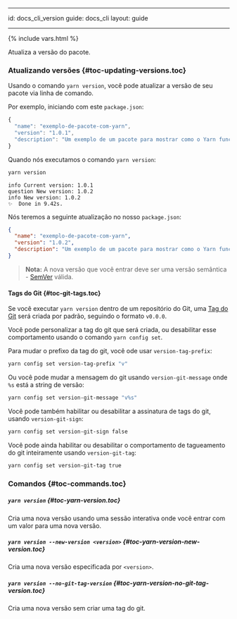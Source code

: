 * * *

id: docs_cli_version guide: docs_cli layout: guide

* * *

{% include vars.html %}

<p class="lead">Atualiza a versão do pacote.</p>

### Atualizando versões [](#toc-updating-versions){#toc-updating-versions.toc}

Usando o comando `yarn version`, você pode atualizar a versão de seu pacote via linha de comando.

Por exemplo, iniciando com este `package.json`:

```js
{
  "name": "exemplo-de-pacote-com-yarn",
  "version": "1.0.1",
  "description": "Um exemplo de um pacote para mostrar como o Yarn funciona"
}
```

Quando nós executamos o comando `yarn version`:

```sh
yarn version
```

    info Current version: 1.0.1
    question New version: 1.0.2
    info New version: 1.0.2
    ✨  Done in 9.42s.
    

Nós teremos a seguinte atualização no nosso `package.json`:

```json
{
  "name": "exemplo-de-pacote-com-yarn",
  "version": "1.0.2",
  "description": "Um exemplo de um pacote para mostrar como o Yarn funciona"
}
```

> **Nota:** A nova versão que você entrar deve ser uma versão semântica - [SemVer]({{url_base}}/docs/dependency-versions#toc-semantic-versioning) válida.

#### Tags do Git [](#toc-git-tags){#toc-git-tags.toc}

Se você executar `yarn version` dentro de um repositório do Git, uma [Tag do Git](https://git-scm.com/book/en/v2/Git-Basics-Tagging) será criada por padrão, seguindo o formato `v0.0.0`.

Você pode personalizar a tag do git que será criada, ou desabilitar esse comportamento usando o comando `yarn config set`.

Para mudar o prefixo da tag do git, você ode usar `version-tag-prefix`:

```sh
yarn config set version-tag-prefix "v"
```

Ou você pode mudar a mensagem do git usando `version-git-message` onde `%s` está a string de versão:

```sh
yarn config set version-git-message "v%s"
```

Você pode também habilitar ou desabilitar a assinatura de tags do git, usando `version-git-sign`:

```sh
yarn config set version-git-sign false
```

Você pode ainda habilitar ou desabilitar o comportamento de tagueamento do git inteiramente usando `version-git-tag`:

```sh
yarn config set version-git-tag true
```

### Comandos [](#toc-commands){#toc-commands.toc}

##### `yarn version` [](#toc-yarn-version){#toc-yarn-version.toc}

Cria uma nova versão usando uma sessão interativa onde você entrar com um valor para uma nova versão.

##### `yarn version --new-version <version>` [](#toc-yarn-version-new-version){#toc-yarn-version-new-version.toc}

Cria uma nova versão especificada por `<version>`.

##### `yarn version --no-git-tag-version` [](#toc-yarn-version-no-git-tag-version){#toc-yarn-version-no-git-tag-version.toc}

Cria uma nova versão sem criar uma tag do git.